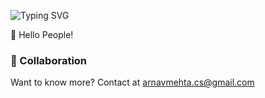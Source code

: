 ![Typing SVG](https://readme-typing-svg.herokuapp.com?font=Arial&size=32&color=FFFFFF&lines=Hi+there!+I'm+Arnav+Mehta.+🚀)

👋 Hello People!

<!-- ## 🏆 Achievements

- Received Honor Roll of Distinction (top 1%) for the American Mathematics Competition 8 and the Certificate of Achievement for AMC10
- First place in Singapore for
  - BEBRAS International Challenge on Informatics and Computational Thinking (BEBRAS)
  - Design Thinking with Robotics and Computational Thinking International Competition Finals (DrCT)
  - Singapore Math Global Assessments Final (SINGA) -->
<!--
## 📚 Experience

- Selected for a 3 months internship as an AI leader at Intel - AISC, a 30k students community, to provide lectures, resources, and sessions to make youth AI equipped 

- Worked in a Apprenticeship by Intel - AI4Youth, Centre of Board Education (CBSE), National Youth Council Singapore (NYC), and Sustainable Living Labs 2, which was also a cultural exchange event and we worked in teams and created projects for solving the Sustainable Development Goals (SDGs). 

- Interned at Intel AI4Youth and created projects and guided students at various symposiums.





## 🚢 Projects I've worked on

- Contributed to Pytorch Text, a library which helps developers to manage and train data having texts.

- Created a multi-pulmonary disease recognition software with more than 97% accuracy during Intel Apprenticeship. - [VIDEO](https://www.youtube.com/watch?v=qP5TTEsOGTw&t=18s)


- Created a fruit serving recommender with a team at Singapore apprenticeship that can detect more than 40 fruits and recommend serving sizes to prevent overeating - [Website](https://sites.google.com/view/aicreepers/home)

- Created a web app for helping users to [prevent illegal parking](https://illegalparkingbuzzer.netlify.app/). This app starts buzzing if there is a possibility of a vehicle getting parked at the location. It has more than 95% accuracy

- Created my own blog and website : [Website](https://arnavblog.netlify.app)


<!-- 
## 👨‍🎓 Education

### Stamford American International School, Singapore: Jan 2018 - Jun 2026

Activities and societies: Hack Club, Jazz band, Peer Tutoring, Speak Up Stamford, Swimming

- Honor roll (6th, 7th, 8th)
- Subject awards (awarded to 2 students each year)
  - MYP Mathematics (6th, 7th, 8th)
  - MYP Spanish Language Acquisition (6th)
  - Outstanding Contribution to Service award (8th)
- Elected as an advisory representative; subsequently elected into the Student Council (8th)
- Designed the yearbook cover for middle school (8th) -->

 
<!-- ### 🌐 Things I work with -->
<!-- 
![Figma](https://img.shields.io/badge/figma-%23F24E1E.svg?style=for-the-badge&logo=figma&logoColor=white)
![HTML5](https://img.shields.io/badge/html5-%23E34F26.svg?style=for-the-badge&logo=html5&logoColor=white)
![Swift](https://img.shields.io/badge/swift-F54A2A?style=for-the-badge&logo=swift&logoColor=white)
![Java](https://img.shields.io/badge/java-%23ED8B00.svg?style=for-the-badge&logo=java&logoColor=white)
![NodeJS](https://img.shields.io/badge/node.js-6DA55F?style=for-the-badge&logo=node.js&logoColor=white)
![Canva](https://img.shields.io/badge/Canva-%2300C4CC.svg?style=for-the-badge&logo=Canva&logoColor=white)
![Chakra](https://img.shields.io/badge/chakra-%234ED1C5.svg?style=for-the-badge&logo=chakraui&logoColor=white)
![Yarn](https://img.shields.io/badge/yarn-%232C8EBB.svg?style=for-the-badge&logo=yarn&logoColor=white)
![Affinity Designer](https://img.shields.io/badge/affinity%20desginer-%231B72BE.svg?style=for-the-badge&logo=affinity-designer&logoColor=white)
![Visual Studio Code](https://img.shields.io/badge/Visual%20Studio%20Code-0078d7.svg?style=for-the-badge&logo=visual-studio-code&logoColor=white)
![Xcode](https://img.shields.io/badge/Xcode-007ACC?style=for-the-badge&logo=Xcode&logoColor=white)
![CSS3](https://img.shields.io/badge/css3-%231572B6.svg?style=for-the-badge&logo=css3&logoColor=white)
![C++](https://img.shields.io/badge/c++-%2300599C.svg?style=for-the-badge&logo=c%2B%2B&logoColor=white)
![Python](https://img.shields.io/badge/python-3670A0?style=for-the-badge&logo=python&logoColor=ffdd54)
![Replit](https://img.shields.io/badge/replit-667881?style=for-the-badge&logo=replit&logoColor=white)
![JavaScript](https://img.shields.io/badge/javascript-%23323330.svg?style=for-the-badge&logo=javascript&logoColor=%23F7DF1E)
![React](https://img.shields.io/badge/react-%2320232a.svg?style=for-the-badge&logo=react&logoColor=%2361DAFB)
![NPM](https://img.shields.io/badge/NPM-%23000000.svg?style=for-the-badge&logo=npm&logoColor=white)
![Next JS](https://img.shields.io/badge/Next-black?style=for-the-badge&logo=next.js&logoColor=white)
![Vercel](https://img.shields.io/badge/vercel-%23000000.svg?style=for-the-badge&logo=vercel&logoColor=white)  -->


### 🤝 Collaboration
Want to know more? Contact at arnavmehta.cs@gmail.com
<!-- 
### 📢 Socials -->
<!-- 
![Arnav's GitHub stats](https://github-readme-stats.vercel.app/api?username=arnavmehta7&show_icons=true&theme=radical)


[![Top Langs](https://github-readme-stats.vercel.app/api/top-langs/?username=arnavmehta7&layout=compact)](https://github.com/anuraghazra/github-readme-stats)
